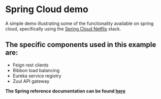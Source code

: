 # Spring Cloud demo
A simple demo illustrating some of the functionality available on spring cloud, specifically using the [Spring Cloud Netflix](https://cloud.spring.io/spring-cloud-netflix/) stack.

## The specific components used in this example are:
* Feign rest clients
* Ribbon load balancing
* Eureka service registry
* Zuul API gateway

 **The Spring reference documentation can be found [here](http://cloud.spring.io/spring-cloud-netflix/single/spring-cloud-netflix.html)**
